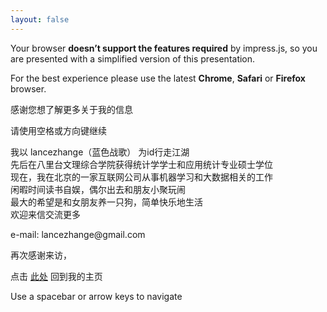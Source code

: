 ```yaml
---
layout: false
---
```



<html><head> <title>关于 | Lancezhange</title> <meta charset="utf-8"> <link href="impress-demo.css" rel="stylesheet"> </head> <body class="impress-not-supported"> <div class="fallback-message"> <p>Your browser <b>doesn’t support the features required</b> by impress.js, so you are presented with a simplified version of this presentation.</p> <p>For the best experience please use the latest <b>Chrome</b>, <b>Safari</b> or <b>Firefox</b> browser.</p> </div> <div id="impress"> <div id="welcome" class="step" data-x="0" data-y="0"> 感谢您想了解更多关于我的信息</div> <div id="helpnav" class="step" data-x="0" data-y="200"> <p>请使用空格或方向键继续</p> </div><div class="step" data-x="500" data-y="0" data-rotate="90" data-scale="0.4"> 我以 lancezhange（蓝色战歌） 为id行走江湖 </div> <div class="step" data-x="700" data-y="0" data-rotate="90" data-scale="0.3">先后在八里台文理综合学院获得统计学学士和应用统计专业硕士学位</div><div class="step" data-y="-200" data-x="0" data-rotate="180" data-scale="0.4"> 现在，我在北京的一家互联网公司从事机器学习和大数据相关的工作</div> <div class="step" data-y="-600" data-rotate="180" data-scale="0.4"> 闲暇时间读书自娱，偶尔出去和朋友小聚玩闹</div><div class="step" data-y="-1500" data-rotate="360" data-scale="0.4"> 最大的希望是和女朋友养一只狗，简单快乐地生活</div> <div class="step" data-x="-600" data-y="0" data-rotate="270" data-scale="0.4"> 欢迎来信交流更多 <p>e-mail: lancezhange@gmail.com</p> </div> <div class="step" data-x="0" data-y="200" data-rotate-z="30" data-scale="0.4"> 再次感谢来访， <p>点击 <a href="http://lancezhange.com/" target="_blank" rel="external">此处</a> 回到我的主页 </p> </div> <div id="overview" class="step" data-x="0" data-y="0" data-scale="0.9"> </div> </div><div class="hint"><p>Use a spacebar or arrow keys to navigate</p></div> <script> if ("ontouchstart" in document.documentElement) { document.querySelector(".hint").innerHTML = "<p>Tap on the left or right to navigate</p>";
}</script><script src="http://apps.bdimg.com/libs/impress.js/0.5.3/impress.min.js"></script> <script> impress().init(); </script> </body> </html>
